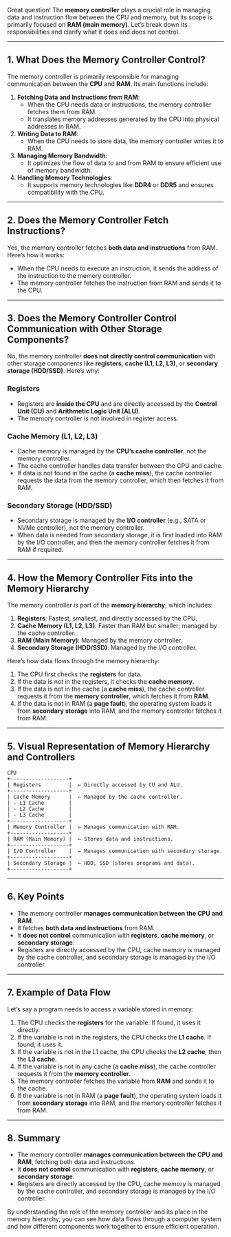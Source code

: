Great question! The **memory controller** plays a crucial role in managing data and instruction flow between the CPU and memory, but its scope is primarily focused on **RAM (main memory)**. Let’s break down its responsibilities and clarify what it does and does not control.

---

## **1. What Does the Memory Controller Control?**

The memory controller is primarily responsible for managing communication between the **CPU** and **RAM**. Its main functions include:

1. **Fetching Data and Instructions from RAM**:
   - When the CPU needs data or instructions, the memory controller fetches them from RAM.
   - It translates memory addresses generated by the CPU into physical addresses in RAM.
2. **Writing Data to RAM**:
   - When the CPU needs to store data, the memory controller writes it to RAM.
3. **Managing Memory Bandwidth**:
   - It optimizes the flow of data to and from RAM to ensure efficient use of memory bandwidth.
4. **Handling Memory Technologies**:
   - It supports memory technologies like **DDR4** or **DDR5** and ensures compatibility with the CPU.

---

## **2. Does the Memory Controller Fetch Instructions?**

Yes, the memory controller fetches **both data and instructions** from RAM. Here’s how it works:

- When the CPU needs to execute an instruction, it sends the address of the instruction to the memory controller.
- The memory controller fetches the instruction from RAM and sends it to the CPU.

---

## **3. Does the Memory Controller Control Communication with Other Storage Components?**

No, the memory controller **does not directly control communication** with other storage components like **registers**, **cache (L1, L2, L3)**, or **secondary storage (HDD/SSD)**. Here’s why:

### **Registers**

- Registers are **inside the CPU** and are directly accessed by the **Control Unit (CU)** and **Arithmetic Logic Unit (ALU)**.
- The memory controller is not involved in register access.

### **Cache Memory (L1, L2, L3)**

- Cache memory is managed by the **CPU’s cache controller**, not the memory controller.
- The cache controller handles data transfer between the CPU and cache.
- If data is not found in the cache (a **cache miss**), the cache controller requests the data from the memory controller, which then fetches it from RAM.

### **Secondary Storage (HDD/SSD)**

- Secondary storage is managed by the **I/O controller** (e.g., SATA or NVMe controller), not the memory controller.
- When data is needed from secondary storage, it is first loaded into RAM by the I/O controller, and then the memory controller fetches it from RAM if required.

---

## **4. How the Memory Controller Fits into the Memory Hierarchy**

The memory controller is part of the **memory hierarchy**, which includes:

1. **Registers**: Fastest, smallest, and directly accessed by the CPU.
2. **Cache Memory (L1, L2, L3)**: Faster than RAM but smaller; managed by the cache controller.
3. **RAM (Main Memory)**: Managed by the memory controller.
4. **Secondary Storage (HDD/SSD)**: Managed by the I/O controller.

Here’s how data flows through the memory hierarchy:

1. The CPU first checks the **registers** for data.
2. If the data is not in the registers, it checks the **cache memory**.
3. If the data is not in the cache (a **cache miss**), the cache controller requests it from the **memory controller**, which fetches it from **RAM**.
4. If the data is not in RAM (a **page fault**), the operating system loads it from **secondary storage** into RAM, and the memory controller fetches it from RAM.

---

## **5. Visual Representation of Memory Hierarchy and Controllers**

```
CPU
+-------------------+
| Registers         |  ← Directly accessed by CU and ALU.
+-------------------+
| Cache Memory      |  ← Managed by the cache controller.
| - L1 Cache        |
| - L2 Cache        |
| - L3 Cache        |
+-------------------+
| Memory Controller |  ← Manages communication with RAM.
+-------------------+
| RAM (Main Memory) |  ← Stores data and instructions.
+-------------------+
| I/O Controller    |  ← Manages communication with secondary storage.
+-------------------+
| Secondary Storage |  ← HDD, SSD (stores programs and data).
+-------------------+
```

---

## **6. Key Points**

- The memory controller **manages communication between the CPU and RAM**.
- It fetches **both data and instructions** from RAM.
- It **does not control** communication with **registers**, **cache memory**, or **secondary storage**.
- Registers are directly accessed by the CPU, cache memory is managed by the cache controller, and secondary storage is managed by the I/O controller.

---

## **7. Example of Data Flow**

Let’s say a program needs to access a variable stored in memory:

1. The CPU checks the **registers** for the variable. If found, it uses it directly.
2. If the variable is not in the registers, the CPU checks the **L1 cache**. If found, it uses it.
3. If the variable is not in the L1 cache, the CPU checks the **L2 cache**, then the **L3 cache**.
4. If the variable is not in any cache (a **cache miss**), the cache controller requests it from the **memory controller**.
5. The memory controller fetches the variable from **RAM** and sends it to the cache.
6. If the variable is not in RAM (a **page fault**), the operating system loads it from **secondary storage** into RAM, and the memory controller fetches it from RAM.

---

## **8. Summary**

- The memory controller **manages communication between the CPU and RAM**, fetching both data and instructions.
- It **does not control** communication with **registers**, **cache memory**, or **secondary storage**.
- Registers are directly accessed by the CPU, cache memory is managed by the cache controller, and secondary storage is managed by the I/O controller.

By understanding the role of the memory controller and its place in the memory hierarchy, you can see how data flows through a computer system and how different components work together to ensure efficient operation.

